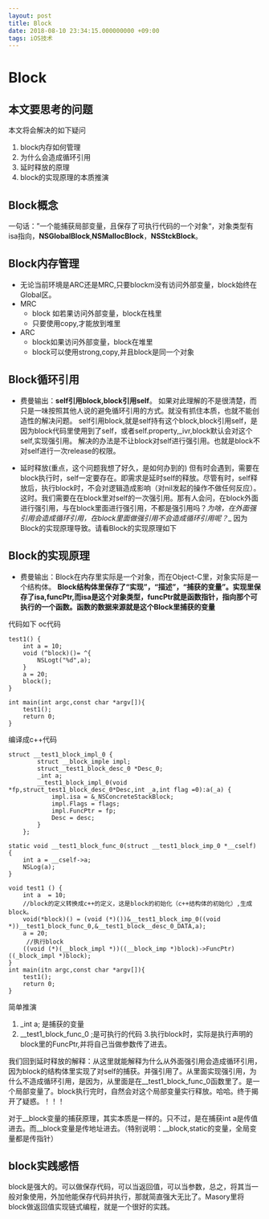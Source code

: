 ```yaml
---
layout: post
title: Block
date: 2018-08-10 23:34:15.000000000 +09:00
tags: iOS技术
---
```

# Block

## 本文要思考的问题
本文将会解决的如下疑问
1. block内存如何管理
2. 为什么会造成循环引用
3. 延时释放的原理
4. block的实现原理的本质推演

## Block概念
一句话：”一个能捕获局部变量，且保存了可执行代码的一个对象“，对象类型有isa指向，__NSGlobalBlock__,__NSMallocBlock__，__NSStckBlock__。
## Block内存管理
- 无论当前环境是ARC还是MRC,只要blockm没有访问外部变量，block始终在Global区。
- MRC 
    - block 如若果访问外部变量，block在栈里
    - 只要使用copy,才能放到堆里
- ARC 
    - block如果访问外部变量，block在堆里
    - block可以使用strong,copy,并且block是同一个对象

## Block循环引用
- 费曼输出：**self引用block,block引用self**。
如果对此理解的不是很清楚，而只是一味按照其他人说的避免循环引用的方式。就没有抓住本质，也就不能创造性的解决问题。
self引用block,就是self持有这个block,block引用self，是因为block代码里使用到了self，或者self.property,_ivr,block默认会对这个self,实现强引用。
解决的办法是不让block对self进行强引用。也就是block不对self进行一次release的权限。

- 延时释放(重点，这个问题我想了好久，是如何办到的)
但有时会遇到，需要在block执行时，self一定要存在。即需求是延时self的释放。尽管有时，self释放后，执行block时，不会对逻辑造成影响（对nil发起的操作不做任何反应）。这时。我们需要在在block里对self的一次强引用。那有人会问，在block外面进行强引用，与在block里面进行强引用，不都是强引用吗？_为啥，在外面强引用会造成循环引用，在block里面做强引用不会造成循环引用呢？__
因为Block的实现原理导致。请看Block的实现原理如下

## Block的实现原理
- 费曼输出：Block在内存里实际是一个对象，而在Object-C里，对象实际是一个结构体。
**Block结构体里保存了“实现”，“描述”，“捕获的变量”。实现里保存了isa,funcPtr,而isa是这个对象类型，funcPtr就是函数指针，指向那个可执行的一个函数。函数的数据来源就是这个Block里捕获的变量**

代码如下
oc代码

```
test1() {
    int a = 10;
    void (^block)()= ^{
        NSLogt("%d",a);
    }
    a = 20;
    block();
}

int main(int argc,const char *argv[]){    
    test1();
    return 0;
}

```

编译成c++代码

```
struct __test1_block_impl_0 {
        struct __block_imple impl;
        struct__test1_block_desc_0 *Desc_0;
        _int a;
        __test1_block_impl_0(void *fp,struct_test1_block_desc_0*Desc,int _a,int flag =0):a(_a) {
            impl.isa = &_NSConcreteStackBlock;
            impl.Flags = flags;
            impl.FuncPtr = fp;
            Desc = desc;
        }
    };
    
static void __test1_block_func_0(struct __test1_block_imp_0 *__cself) {
    int a = __cself->a;
    NSLog(a);
}

void test1 () {
    int a  = 10;
    //block的定义转换成c++的定义，这是block的初始化（c++结构体的初始化）,生成block。
    void(*block)() = (void (*)())&__test1_block_imp_0((void *))__test1_block_func_0,&__test1_block__desc_0_DATA,a);
    a = 20;
     //执行block   
    ((void (*)(__block_impl *))((__block_imp *)block)->FuncPtr)((_block_impl *)block);
}
int main(itn argc,const char *argv[]){
    test1();
    return 0;
}
```

简单推演
1.  _int a; 是捕获的变量
2. __test1_block_func_0 ;是可执行的代码
3.执行block时，实际是执行声明的block里的FuncPtr,并将自己当做参数传了进去。

我们回到延时释放的解释：从这里就能解释为什么从外面强引用会造成循环引用，因为block的结构体里实现了对self的捕获。并强引用了。从里面实现强引用，为什么不造成循环引用，是因为，从里面是在__test1_block_func_0函数里了。是一个局部变量了。block执行完时，自然会对这个局部变量实行释放。哈哈。终于揭开了疑惑。！！！

对于__block变量的捕获原理，其实本质是一样的。只不过，是在捕获int a是传值进去。而__block变量是传地址进去。（特别说明：__block,static的变量，全局变量都是传指针）


## block实践感悟
block是强大的。可以做保存代码，可以当返回值，可以当参数，总之，将其当一般对象使用，外加他能保存代码并执行，那就简直强大无比了。Masory里将block做返回值实现链式编程，就是一个很好的实践。

